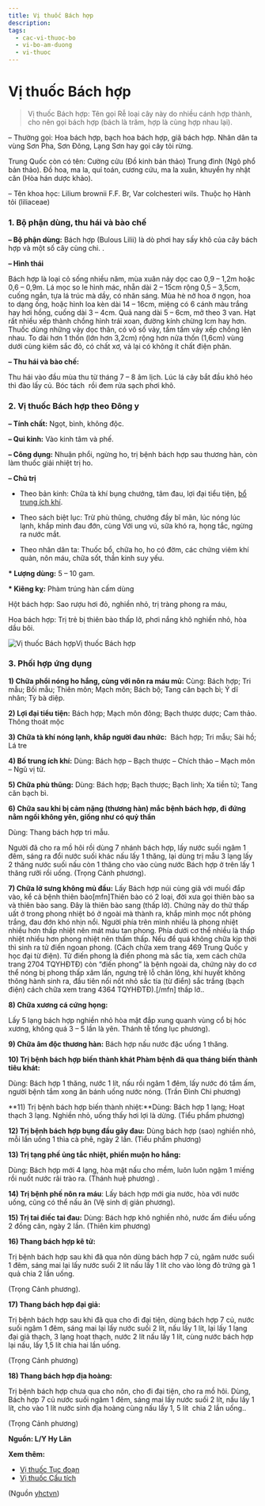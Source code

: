 ```yaml
---
title: Vị thuốc Bách hợp
description: 
tags:
  - cac-vi-thuoc-bo
  - vi-bo-am-duong
  - vi-thuoc
---
```


# Vị thuốc Bách hợp 

> Vị thuốc Bách hợp: Tên gọi Rễ loại cây này do nhiều cánh hợp thành, cho nên gọi bách hợp (bách là trăm, hợp là cùng hợp nhau lại).

– Thường gọi: Hoa bách hợp, bạch hoa bách hợp, giã bách hợp. Nhân dân ta vùng Sơn Pha, Sơn Đông, Lạng Sơn hay gọi cây tỏi rừng. 

Trung Quốc còn có tên: Cường cửu (Đồ kinh bản thảo) Trung đình (Ngô phổ bản thảo). Đồ hoa, ma la, quỉ toán, cương cứu, ma la xuân, khuyển hy nhật căn (Hòa hán dược khảo).

– Tên khoa học: Lilium brownii F.F. Br, Var colchesteri wils. Thuộc họ Hành tỏi (liliaceae)

### 1. Bộ phận dùng, thu hái và bào chế

**– Bộ phận dùng:** Bách hợp (Bulous Lilii) là dò phơi hay sấy khô của cây bách hợp và một số cây cùng chi. .

**– Hình thái**

Bách hợp là loại cỏ sống nhiều năm, mùa xuân nảy dọc cao 0,9 – 1,2m hoặc 0,6 – 0,9m. Lá mọc so le hình mác, nhẵn dài 2 – 15cm rộng 0,5 – 3,5cm, cuống ngắn, tựa lá trúc mà dầy, có nhăn sáng. Mùa hè nở hoa ở ngọn, hoa to dạng ống, hoặc hình loa kèn dài 14 – 16cm, miệng có 6 cánh màu trắng hay hơi hồng, cuống dài 3 – 4cm. Quả nang dài 5 – 6cm, mở theo 3 van. Hạt rất nhiều xếp thành chồng hình trái xoan, đường kính chừng lcm hay hơn. Thuốc dùng những vảy dọc thân, có vô số vảy, tấm tấm váy xếp chồng lên nhau. To dài hơn 1 thốn (lớn hơn 3,2cm) rộng hơn nửa thốn (1,6cm) vùng dưới cùng kiêm sắc đỏ, có chất xơ, vả lại có không ít chất điện phân.

**– Thu hái và bào chế:**

Thu hái vào đầu mùa thu từ tháng 7 – 8 âm lịch. Lúc lá cây bắt đầu khô héo thì đào lấy củ. Bóc tách  rồi đem rửa sạch phơi khô.

### 2. Vị thuốc Bách hợp theo Đông y

**– Tính chất:** Ngọt, bình, không độc. 

**– Qui kinh:** Vào kinh tâm và phế.

**– Công dụng:** Nhuận phổi, ngừng ho, trị bệnh bách hợp sau thương hàn, còn làm thuốc giải nhiệt trị ho.

**– Chủ trị**

+ Theo bản kinh: Chữa tà khí bụng chướng, tâm đau, lợi đại tiểu tiện, [bổ trung ích khí](/yhctvn/dai-cuong-thuoc-bo-dong-y).

+ Theo sách biệt lục: Trừ phù thũng, chướng đầy bĩ mãn, lúc nóng lúc lạnh, khắp mình đau đớn, cùng Với ung vú, sữa khó ra, họng tắc, ngừng ra nước mắt.

+ Theo nhân dân ta: Thuốc bổ, chữa ho, ho có đờm, các chứng viêm khí quản, nôn máu, chữa sốt, thần kinh suy yếu.

**\* Lượng dùng:** 5 – 10 gam.

**\* Kiêng kỵ:** Phàm trúng hàn cấm dùng

Hột bách hợp: Sao rượu hơi đỏ, nghiền nhỏ, trị tràng phong ra máu,

Hoa bách hợp: Trị trẻ bị thiên bào thấp lở, phơi nắng khô nghiền nhỏ, hòa dầu bôi.

![Vị thuốc Bách hợp](/imgs/yhctvn/Vi-thuoc-Bach-hop.jpg)Vị thuốc Bách hợp

### 3. Phối hợp ứng dụng

**1) Chữa phổi nóng ho hắng, cùng với nôn ra máu mủ:** Cùng: Bách hợp; Tri mẫu; Bối mẫu; Thiên môn; Mạch môn; Bách bộ; Tang căn bạch bì; Ý dĩ nhân; Tỳ bà diệp.

**2) Lợi đại tiểu tiện:** Bách hợp; Mạch môn đông; Bạch thược dược; Cam thảo. Thông thoát mộc

**3) Chữa tà khí nóng lạnh, khắp người đau nhức:**  Bách hợp; Tri mẫu; Sài hồ; Lá tre 

**4) Bố trung ích khí:** Dùng: Bách hợp – Bạch thược – Chích thảo – Mạch môn – Ngũ vị tử.

**5) Chữa phù thũng:** Dùng: Bách hợp; Bạch thược; Bạch linh; Xa tiền tử; Tang căn bạch bì.

**6) Chữa sau khi bị cảm nặng (thương hàn) mắc bệnh bách hợp, đi đứng nằm ngồi không yên, giống như có quỷ thần**

Dùng: Thang bách hợp tri mẫu.

Người đã cho ra mồ hôi rồi dùng 7 nhánh bách hợp, lấy nước suối ngâm 1 đêm, sáng ra đổi nước suối khác nấu lấy 1 thăng, lại dùng trị mẫu 3 lạng lấy 2 thăng nước suối nấu còn 1 thăng cho vào cùng nước Bách hợp ở trên lấy 1 thăng rưỡi rồi uống. (Trọng Cảnh phương).

**7) Chữa lở sưng không mủ đầu:** Lấy Bách hợp núi cùng giã với muối đắp vào, kể cả bệnh thiên bào[mfn]Thiên bào có 2 loại, đời xưa gọi thiên bào sa và thiên bào sang. Đây là thiên bào sang (thấp lở). Chứng này do thử thấp uất ở trong phong nhiệt bó ở ngoài mà thành ra, khắp mình mọc nốt phỏng trắng, đau đớn khó nhịn nổi. Người phía trên mình nhiều là phong nhiệt nhiều hơn thấp nhiệt nên mát máu tan phong. Phía dưới cơ thể nhiều là thấp nhiệt nhiều hơn phong nhiệt nên thấm thấp. Nếu để quá không chữa kịp thời thì sinh ra tử điến ngoan phong. (Cách chữa xem trang 469 Trung Quốc y học đại từ điện). Tử điến phong là điến phong mà sắc tía, xem cách chữa trang 2704 TQYHĐTĐ) còn “điến phong” là bệnh ngoài da, chứng này do cơ thể nóng bị phong thấp xâm lấn, ngưng trệ lỗ chân lông, khí huyết không thông hành sinh ra, đầu tiên nối nốt nhỏ sắc tía (từ điển) sắc trắng (bạch điện) cách chữa xem trang 4364 TQYHĐTĐ).[/mfn] thấp lở..

**8) Chữa xương cá cứng họng:**

Lấy 5 lạng bách hợp nghiền nhỏ hòa mật đắp xung quanh vùng cổ bị hóc xương, không quá 3 – 5 lần là yên. Thánh tễ tổng lục phương). 

**9) Chữa âm độc thương hàn:** Bách hợp nấu nước đặc uống 1 thăng.

**10) Trị bệnh bách hợp biến thành khát Phàm bệnh đã qua tháng biến thành tiêu khát:**

Dùng: Bách hợp 1 thăng, nước 1 lít, nấu rồi ngâm 1 đêm, lấy nước đó tắm ấm, người bệnh tắm xong ăn bánh uống nước nóng. (Trần Đình Chi phương)

**11) Trị bệnh bách hợp biến thành nhiệt:**Dùng: Bách hợp 1 lạng; Hoạt thạch 3 lạng. Nghiền nhỏ, uống thấy hơi lợi là dừng. (Tiểu phẩm phương)

**12) Trị bệnh bách hợp bụng đầu gây đau:** Dùng bách hợp (sao) nghiền nhỏ, mỗi lần uống 1 thìa cà phê, ngày 2 lần. (Tiểu phẩm phương)

**13) Trị tạng phế ủng tắc nhiệt, phiền muộn ho hắng:**

Dùng: Bách hợp mới 4 lạng, hòa mật nấu cho mềm, luôn luôn ngậm 1 miếng rồi nuốt nước rãi trào ra. (Thánh huệ phương) .

**14) Trị bệnh phế nôn ra máu**: Lấy bách hợp mới gia nước, hòa với nước uống, cũng có thể nấu ăn (Vệ sinh dị giản phương). 

**15) Trị tai điếc tai đau:** Dùng: Bách hợp khô nghiền nhỏ, nước ấm điều uống 2 đồng cân, ngày 2 lần. (Thiên kim phương)

**16) Thang bách hợp kê tử:**

Trị bệnh bách hợp sau khi đã qua nôn dùng bách hợp 7 củ, ngâm nước suối 1 đêm, sáng mai lại lấy nước suối 2 lít nấu lấy 1 lít cho vào lòng đỏ trứng gà 1 quả chia 2 lần uống.

(Trọng Cảnh phương). 

**17) Thang bách hợp đại giả:**

Trị bệnh bách hợp sau khi đã qua cho đi đại tiện, dùng bách hợp 7 củ, nước suối ngâm 1 đêm, sáng mai lại lấy nước suối 2 lít, nấu lấy 1 lít, lại lấy 1 lạng đại giả thạch, 3 lạng hoạt thạch, nước 2 lít nấu lấy 1 lít, cùng nước bách hợp lại nấu, lấy 1,5 lít chia hai lần uống.

(Trọng Cảnh phương)

**18) Thang bách hợp địa hoàng:**

Trị bệnh bách hợp chưa qua cho nôn, cho đi đại tiện, cho ra mồ hôi. Dùng, Bách hợp 7 củ nước suối ngâm 1 đêm, sáng mai lấy nước suối 2 lít, nấu lấy 1 lít, cho vào 1 lít nước sinh địa hoàng cùng nấu lấy 1, 5 lít  chia 2 lần uống..

(Trọng Cảnh phương) 

**Nguồn: L/Y Hy Lãn**

**Xem thêm:**

* [Vị thuốc Tục đoạn](/yhctvn/vi-thuoc-tuc-doan)
* [Vị thuốc Cẩu tích](/yhctvn/vi-thuoc-cau-tich)

(Nguồn <a href="https://yhctvn.com/vi-thuoc-bach-hop/" target="_blank">yhctvn</a>)
